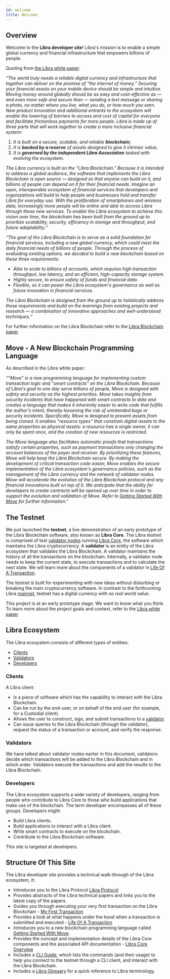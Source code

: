 ```yaml
---
id: welcome
title: Welcome
---
```


## Overview

Welcome to the **Libra developer site**! Libra's mission is to enable a simple global currency and financial infrastructure that empowers billions of people.

Quoting from [the Libra white paper]():

_“The world truly needs a reliable digital currency and infrastructure that together can deliver on the promise of “the internet of money.” Securing your financial assets on your mobile device should be simple and intuitive. Moving money around globally should be as easy and cost-effective as — and even more safe and secure than — sending a text message or sharing a photo, no matter where you live, what you do, or how much you earn. New product innovation and additional entrants to the ecosystem will enable the lowering of barriers to access and cost of capital for everyone and facilitate frictionless payments for more people.
Libra is made up of three parts that will work together to create a more inclusive financial system:_

1. _It is built on a secure, scalable, and reliable **blockchain;**_
1. _It is **backed by a reserve** of assets designed to give it intrinsic value;_
1. _It is **governed by the independent Libra Association** tasked with evolving the ecosystem._

_The Libra currency is built on the “Libra Blockchain.” Because it is intended to address a global audience, the software that implements the Libra Blockchain is open source — designed so that anyone can build on it, and billions of people can depend on it for their financial needs. Imagine an open, interoperable ecosystem of financial services that developers and organizations will build to help people and businesses hold and transfer Libra for everyday use. With the proliferation of smartphones and wireless data, increasingly more people will be online and able to access Libra through these new services. To enable the Libra ecosystem to achieve this vision over time, the blockchain has been built from the ground up to prioritize scalability, security, efficiency in storage and throughput, and future adaptability.“_

_“The goal of the Libra Blockchain is to serve as a solid foundation for financial services, including a new global currency, which could meet the daily financial needs of billions of people. Through the process of evaluating existing options, we decided to build a new blockchain based on these three requirements:_

* _Able to scale to billions of accounts, which requires high transaction throughput, low latency, and an efficient, high-capacity storage system._
* _Highly secure, to ensure safety of funds and financial data._
* _Flexible, so it can power the Libra ecosystem's governance as well as future innovation in financial services._

_The Libra Blockchain is designed from the ground up to holistically address these requirements and build on the learnings from existing projects and research — a combination of innovative approaches and well-understood techniques.“_

For further information on the Libra Blockchain refer to the [Libra Blockchain paper]().

## Move - A New Blockchain Programming Language

As described in the Libra white paper:

_““Move” is a new programming language for implementing custom transaction logic and "smart contracts" on the Libra Blockchain. Because of Libra's goal to one day serve billions of people, Move is designed with safety and security as the highest priorities. Move takes insights from security incidents that have happened with smart contracts to date and creates a language that makes it inherently easier to write code that fulfills the author's intent, thereby lessening the risk of unintended bugs or security incidents. Specifically, Move is designed to prevent assets from being cloned. It enables “resource types” that constrain digital assets to the same properties as physical assets: a resource has a single owner, it can only be spent once, and the creation of new resources is restricted._ 

_The Move language also facilitates automatic proofs that transactions satisfy certain properties, such as payment transactions only changing the account balances of the payer and receiver. By prioritizing these features, Move will help keep the Libra Blockchain secure. By making the development of critical transaction code easier, Move enables the secure implementation of the Libra ecosystem's governance policies, such as the management of the Libra currency and the network of validator nodes. Move will accelerate the evolution of the Libra Blockchain protocol and any financial innovations built on top of it. We anticipate that the ability for developers to create contracts will be opened up over time in order to support the evolution and validation of Move. Refer to [Getting Started With Move]() for further information."_

## The Testnet

We just launched the **testnet**, a live demonstration of an early prototype of the Libra Blockchain software, also known as **Libra Core**. The Libra testnet is comprised of test [validator nodes](reference/glossary/#validator-node) running [Libra Core](reference/glossary/#libra-core), the software which maintains the Libra cryptocurrency. A **validator** is an entity of the Libra ecosystem that validates the Libra Blockchain. A validator maintains the history of all the transactions on the blockchain. Internally, a validator node needs to keep the current state, to execute transactions and to calculate the next state. We will learn more about the components of a validator in [Life Of A Transaction]().

The testnet is built for experimenting with new ideas without disturbing or breaking the main cryptocurrency software. In contrast to the forthcoming Libra [mainnet](reference/glossary/#mainnet), testnet has a digital currency _with no real world value_.

This project is at an early prototype stage. We want to know what you think. To learn more about the project goals and context, refer to the [Libra white paper](). 

## Libra Ecosystem

The Libra ecosystem consists of different types of entities:

* [Clients](#clients)
* [Validators](#validators)
* [Developers](#developers)

### Clients

A Libra client:

* Is a piece of software which has the capability to interact with the Libra Blockchain. 
* Can be run by the end-user, or on behalf of the end user (for example, for a Custodial client). 
* Allows the user to construct, sign, and submit transactions to a [validator](reference/glossary/#validator-node).
* Can issue queries to the Libra Blockchain (through the validator), request the status of a transaction or account, and verify the response. 

### Validators  

We have talked about validator nodes earlier in this document, validators decide which transactions will be added to the Libra Blockchain and in which order. Validators execute the transactions and add the results to the Libra Blockchain. 

### Developers

The Libra ecosystem supports a wide variety of developers, ranging from people who contribute to Libra Core to those who build applications that make use of the blockchain. The term developer encompasses all of these groups. Developers might:

* Build Libra clients.
* Build applications to interact with a Libra client.
* Write smart contracts to execute on the blockchain.
* Contribute to the Libra Blockchain software.

This site is targeted at developers.

## Structure Of This Site

The Libra developer site provides a technical walk-through of the Libra ecosystem, it:

* Introduces you to the Libra Protocol [Libra Protocol](libra-protocol)
* Provides abstracts of the Libra technical papers and links you to the latest copy of the papers.
* Guides you through executing your very first transaction on the Libra Blockchain - [My First Transaction](my-first-transaction)
* Provides a look at what happens under the hood when a transaction is submitted and executed - [Life Of A Transaction](life-of-a-transaction)
* Introduces you to a new blockchain programming language called [Getting Started With Move](move-getting-started).
* Provides the concept and implementation details of the Libra Core components and the associated API documentation - [Libra Core Overview](libra-core-overview)
* Includes a [CLI Guide](libra-cli), which lists the commands (and their usage) to help you connect to the testnet through a CLI client, and interact with the Libra Blockchain.
* Includes a [Libra Glossary](reference/glossary) for a quick reference to Libra terminology.
